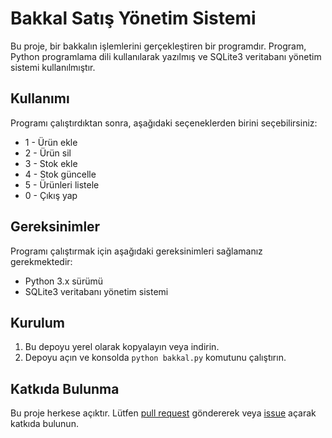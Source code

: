 # Bakkal Satış Yönetim Sistemi

Bu proje, bir bakkalın işlemlerini gerçekleştiren bir programdır. Program, Python programlama dili kullanılarak yazılmış ve SQLite3 veritabanı yönetim sistemi kullanılmıştır.


## Kullanımı
Programı çalıştırdıktan sonra, aşağıdaki seçeneklerden birini seçebilirsiniz:

- 1 - Ürün ekle
- 2 - Ürün sil
- 3 - Stok ekle
- 4 - Stok güncelle
- 5 - Ürünleri listele
- 0 - Çıkış yap


## Gereksinimler
Programı çalıştırmak için aşağıdaki gereksinimleri sağlamanız gerekmektedir:

- Python 3.x sürümü
- SQLite3 veritabanı yönetim sistemi


## Kurulum
1. Bu depoyu yerel olarak kopyalayın veya indirin.
2. Depoyu açın ve konsolda `python bakkal.py` komutunu çalıştırın.


## Katkıda Bulunma
Bu proje herkese açıktır. Lütfen [pull request](https://github.com/retgere5/GrocerSystem/pulls) göndererek veya [issue](https://github.com/retgere5/GrocerSystem/issues) açarak katkıda bulunun.